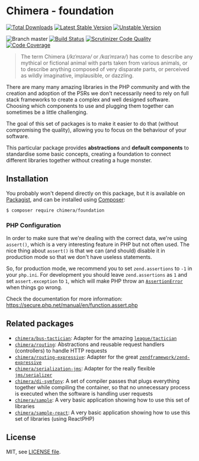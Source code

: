 # Chimera - foundation

[![Total Downloads](https://img.shields.io/packagist/dt/chimera/foundation.svg?style=flat-square)](https://packagist.org/packages/chimera/foundation)
[![Latest Stable Version](https://img.shields.io/packagist/v/chimera/foundation.svg?style=flat-square)](https://packagist.org/packages/chimera/foundation)
[![Unstable Version](https://img.shields.io/packagist/vpre/chimera/foundation.svg?style=flat-square)](https://packagist.org/packages/chimera/foundation)

![Branch master](https://img.shields.io/badge/branch-master-brightgreen.svg?style=flat-square)
[![Build Status](https://img.shields.io/travis/chimeraphp/foundation/master.svg?style=flat-square)](http://travis-ci.org/#!/chimeraphp/foundation)
[![Scrutinizer Code Quality](https://img.shields.io/scrutinizer/g/chimeraphp/foundation/master.svg?style=flat-square)](https://scrutinizer-ci.com/g/chimeraphp/foundation/?branch=master)
[![Code Coverage](https://img.shields.io/scrutinizer/coverage/g/chimeraphp/foundation/master.svg?style=flat-square)](https://scrutinizer-ci.com/g/chimeraphp/foundation/?branch=master)

> The term Chimera (_/kɪˈmɪərə/_ or _/kaɪˈmɪərə/_) has come to describe any
mythical or fictional animal with parts taken from various animals, or to 
describe anything composed of very disparate parts, or perceived as wildly
imaginative, implausible, or dazzling.

There are many many amazing libraries in the PHP community and with the creation
and adoption of the PSRs we don't necessarily need to rely on full stack
frameworks to create a complex and well designed software. Choosing which
components to use and plugging them together can sometimes be a little
challenging.

The goal of this set of packages is to make it easier to do that (without
compromising the quality), allowing you to focus on the behaviour of your
software.

This particular package provides **abstractions** and **default components**
to standardise some basic concepts, creating a foundation to connect different
libraries together without creating a huge monster.

## Installation

You probably won't depend directly on this package, but it is available on [Packagist](http://packagist.org/packages/chimera/foundation),
and can be installed using [Composer](http://getcomposer.org):

```shell
$ composer require chimera/foundation
```

### PHP Configuration

In order to make sure that we're dealing with the correct data, we're using `assert()`,
which is a very interesting feature in PHP but not often used. The nice thing
about `assert()` is that we can (and should) disable it in production mode so
that we don't have useless statements.

So, for production mode, we recommend you to set `zend.assertions` to `-1` in your `php.ini`.
For development you should leave `zend.assertions` as `1` and set `assert.exception` to `1`, which
will make PHP throw an [`AssertionError`](https://secure.php.net/manual/en/class.assertionerror.php)
when things go wrong.

Check the documentation for more information: https://secure.php.net/manual/en/function.assert.php

## Related packages

* [`chimera/bus-tactician`](https://github.com/chimeraphp/bus-tactician): Adapter
for the amazing [`league/tactician`](https://github.com/thephpleague/tactician)
* [`chimera/routing`](https://github.com/chimeraphp/routing): Abstractions and
reusable request handlers (controllers) to handle HTTP requests
* [`chimera/routing-expressive`](https://github.com/chimeraphp/routing-expressive): Adapter
for the great [`zendframework/zend-expressive`](https://github.com/zendframework/zend-expressive)
* [`chimera/serialization-jms`](https://github.com/chimeraphp/serialization-jms): Adapter
for the really flexible [`jms/serializer`](https://github.com/schmittjoh/serializer)
* [`chimera/di-symfony`](https://github.com/chimeraphp/di-symfony): A set of
compiler passes that plugs everything together while compiling the container, so that
no unnecessary process is executed when the software is handling user requests
* [`chimera/sample`](https://github.com/chimeraphp/sample): A very basic
application showing how to use this set of libraries
* [`chimera/sample-react`](https://github.com/chimeraphp/sample-react): A very basic
application showing how to use this set of libraries (using ReactPHP)

## License

MIT, see [LICENSE file](https://github.com/chimeraphp/foundation/blob/master/LICENSE).
